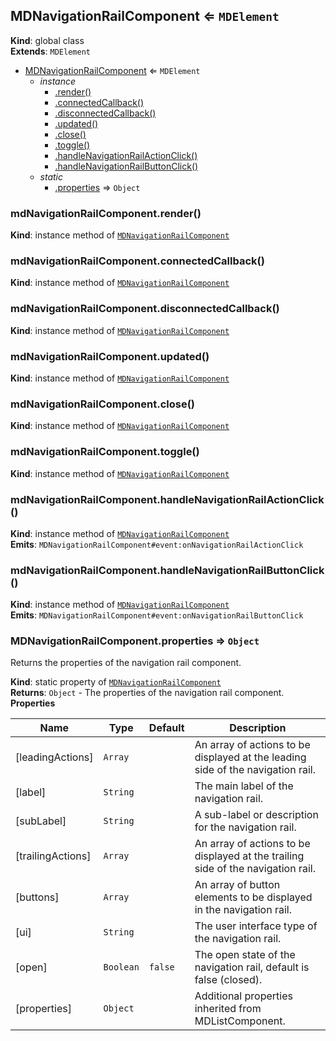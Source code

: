 <a name="MDNavigationRailComponent"></a>

## MDNavigationRailComponent ⇐ <code>MDElement</code>

**Kind**: global class  
**Extends**: <code>MDElement</code>

-   [MDNavigationRailComponent](#MDNavigationRailComponent) ⇐ <code>MDElement</code>
    -   _instance_
        -   [.render()](#MDNavigationRailComponent+render)
        -   [.connectedCallback()](#MDNavigationRailComponent+connectedCallback)
        -   [.disconnectedCallback()](#MDNavigationRailComponent+disconnectedCallback)
        -   [.updated()](#MDNavigationRailComponent+updated)
        -   [.close()](#MDNavigationRailComponent+close)
        -   [.toggle()](#MDNavigationRailComponent+toggle)
        -   [.handleNavigationRailActionClick()](#MDNavigationRailComponent+handleNavigationRailActionClick)
        -   [.handleNavigationRailButtonClick()](#MDNavigationRailComponent+handleNavigationRailButtonClick)
    -   _static_
        -   [.properties](#MDNavigationRailComponent.properties) ⇒ <code>Object</code>

<a name="MDNavigationRailComponent+render"></a>

### mdNavigationRailComponent.render()

**Kind**: instance method of [<code>MDNavigationRailComponent</code>](#MDNavigationRailComponent)  
<a name="MDNavigationRailComponent+connectedCallback"></a>

### mdNavigationRailComponent.connectedCallback()

**Kind**: instance method of [<code>MDNavigationRailComponent</code>](#MDNavigationRailComponent)  
<a name="MDNavigationRailComponent+disconnectedCallback"></a>

### mdNavigationRailComponent.disconnectedCallback()

**Kind**: instance method of [<code>MDNavigationRailComponent</code>](#MDNavigationRailComponent)  
<a name="MDNavigationRailComponent+updated"></a>

### mdNavigationRailComponent.updated()

**Kind**: instance method of [<code>MDNavigationRailComponent</code>](#MDNavigationRailComponent)  
<a name="MDNavigationRailComponent+close"></a>

### mdNavigationRailComponent.close()

**Kind**: instance method of [<code>MDNavigationRailComponent</code>](#MDNavigationRailComponent)  
<a name="MDNavigationRailComponent+toggle"></a>

### mdNavigationRailComponent.toggle()

**Kind**: instance method of [<code>MDNavigationRailComponent</code>](#MDNavigationRailComponent)  
<a name="MDNavigationRailComponent+handleNavigationRailActionClick"></a>

### mdNavigationRailComponent.handleNavigationRailActionClick()

**Kind**: instance method of [<code>MDNavigationRailComponent</code>](#MDNavigationRailComponent)  
**Emits**: <code>MDNavigationRailComponent#event:onNavigationRailActionClick</code>  
<a name="MDNavigationRailComponent+handleNavigationRailButtonClick"></a>

### mdNavigationRailComponent.handleNavigationRailButtonClick()

**Kind**: instance method of [<code>MDNavigationRailComponent</code>](#MDNavigationRailComponent)  
**Emits**: <code>MDNavigationRailComponent#event:onNavigationRailButtonClick</code>  
<a name="MDNavigationRailComponent.properties"></a>

### MDNavigationRailComponent.properties ⇒ <code>Object</code>

Returns the properties of the navigation rail component.

**Kind**: static property of [<code>MDNavigationRailComponent</code>](#MDNavigationRailComponent)  
**Returns**: <code>Object</code> - The properties of the navigation rail component.  
**Properties**

| Name              | Type                 | Default            | Description                                                                      |
| ----------------- | -------------------- | ------------------ | -------------------------------------------------------------------------------- |
| [leadingActions]  | <code>Array</code>   |                    | An array of actions to be displayed at the leading side of the navigation rail.  |
| [label]           | <code>String</code>  |                    | The main label of the navigation rail.                                           |
| [subLabel]        | <code>String</code>  |                    | A sub-label or description for the navigation rail.                              |
| [trailingActions] | <code>Array</code>   |                    | An array of actions to be displayed at the trailing side of the navigation rail. |
| [buttons]         | <code>Array</code>   |                    | An array of button elements to be displayed in the navigation rail.              |
| [ui]              | <code>String</code>  |                    | The user interface type of the navigation rail.                                  |
| [open]            | <code>Boolean</code> | <code>false</code> | The open state of the navigation rail, default is false (closed).                |
| [properties]      | <code>Object</code>  |                    | Additional properties inherited from MDListComponent.                            |

